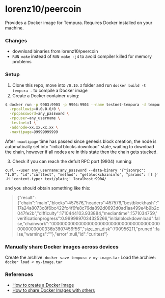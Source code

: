 # lorenz10/peercoin

Provides a Docker image for Tempura. Requires Docker installed on your machine.

### Changes

* download binaries from lorenz10/peercoin
* `RUN make` instead of `RUN make -j4` to avoid compiler killed for memory problems

### Setup

1. Clone this repo, move into `/0.10.3` folder and run `docker build -t tempura .` to compile a Docker image
2. Create a Docker container using:

```sh
$ docker run -p 9903:9903 -p 9904:9904 --name testnet-tempura -d tempura \
  -rpcallowip=0.0.0.0/0 \
  -rpcpassword=any_password \
  -rpcuser=any_username \
  -testnet=1 \
  -addnode=xx.xx.xx.xx \
  -maxtipage=99999999999
```

After `-maxtipage` time has passed since genesis block creation, the node is automatically set into "initial blocks download" state, waiting to download the chain, however if all nodes are in this state then the chain gets stucked.

3. Check if you can reach the defult RPC port (9904) running:

`curl --user any_username:any_password --data-binary '{"jsonrpc": "1.0", "id":"curltest", "method": "getblockchaininfo", "params": [] }'  -H 'content-type: text/plain;' localhost:9904/`

and you should obtain something like this:

> {"result":{"chain":"main","blocks":457576,"headers":457576,"bestblockhash":"17a24a8073c8f6bc422fc4f6fe8c76da892d0693d0ad1aa499e4b9b2c047fe2b","difficulty":1710444103.933884,"mediantime":1571034759,"verificationprogress":0.9999997034325266,"initialblockdownload":false,"chainwork":"00000000000000000000000000000000000000000000000000336b3807456f56","size_on_disk":700956211,"pruned":false,"warnings":""},"error":null,"id":"curltest"}

### Manually share Docker images across devices

Create the archive: `docker save tempura > my-image.tar` 
Load the archive: `docker load < my-image.tar`

### References

* [How to create a Docker Image](https://www.linux.com/training-tutorials/how-create-docker-image/?utm_source=pocket_mylist)
* [How to share Docker Images with others](https://www.cloudsavvyit.com/12326/how-to-share-docker-images-with-others/?utm_source=pocket_mylist)
